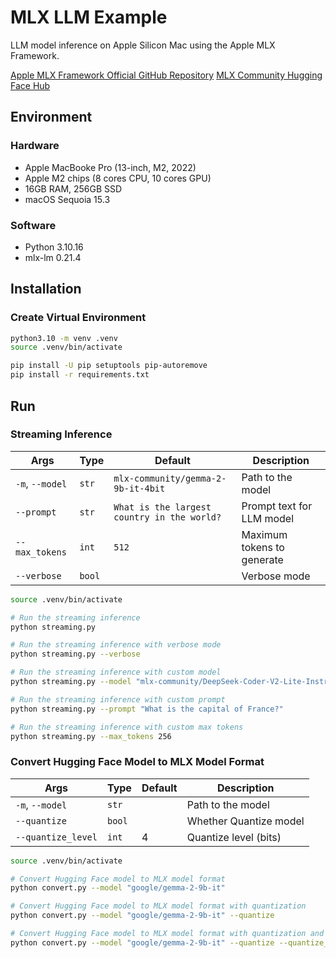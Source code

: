 # MLX LLM Example

LLM model inference on Apple Silicon Mac using the Apple MLX Framework.

[Apple MLX Framework Official GitHub Repository](https://github.com/ml-explore/mlx-examples)
[MLX Community Hugging Face Hub](https://huggingface.co/mlx-community)

## Environment

### Hardware

- Apple MacBooke Pro (13-inch, M2, 2022)
- Apple M2 chips (8 cores CPU, 10 cores GPU)
- 16GB RAM, 256GB SSD
- macOS Sequoia 15.3

### Software

- Python 3.10.16
- mlx-lm 0.21.4

## Installation

### Create Virtual Environment

```bash
python3.10 -m venv .venv
source .venv/bin/activate
```

```bash
pip install -U pip setuptools pip-autoremove
pip install -r requirements.txt
```

## Run

### Streaming Inference

| Args            | Type   | Default                                     | Description                |
| --------------- | ------ | ------------------------------------------- | -------------------------- |
| `-m`, `--model` | `str`  | `mlx-community/gemma-2-9b-it-4bit`          | Path to the model          |
| `--prompt`      | `str`  | `What is the largest country in the world?` | Prompt text for LLM model  |
| `--max_tokens`  | `int`  | `512`                                       | Maximum tokens to generate |
| `--verbose`     | `bool` |                                             | Verbose mode               |

```bash
source .venv/bin/activate

# Run the streaming inference
python streaming.py

# Run the streaming inference with verbose mode
python streaming.py --verbose

# Run the streaming inference with custom model
python streaming.py --model "mlx-community/DeepSeek-Coder-V2-Lite-Instruct-4bit-mlx"

# Run the streaming inference with custom prompt
python streaming.py --prompt "What is the capital of France?"

# Run the streaming inference with custom max tokens
python streaming.py --max_tokens 256
```

### Convert Hugging Face Model to MLX Model Format

| Args               | Type   | Default | Description            |
| ------------------ | ------ | ------- | ---------------------- |
| `-m`, `--model`    | `str`  |         | Path to the model      |
| `--quantize`       | `bool` |         | Whether Quantize model |
| `--quantize_level` | `int`  | 4       | Quantize level (bits)  |

```bash
source .venv/bin/activate

# Convert Hugging Face model to MLX model format
python convert.py --model "google/gemma-2-9b-it"

# Convert Hugging Face model to MLX model format with quantization
python convert.py --model "google/gemma-2-9b-it" --quantize

# Convert Hugging Face model to MLX model format with quantization and custom quantize level
python convert.py --model "google/gemma-2-9b-it" --quantize --quantize_level 8
```
